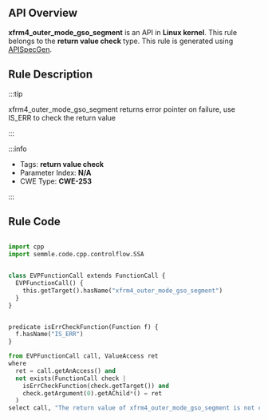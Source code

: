 ---
---


## API Overview
**xfrm4_outer_mode_gso_segment** is an API in **Linux kernel**. This rule belongs to the **return value check** type. This rule is generated using [APISpecGen](../../tools/APISpecGen).
## Rule Description

:::tip

xfrm4_outer_mode_gso_segment returns error pointer on failure, use IS_ERR to check the return value

:::

:::info

- Tags: **return value check**
- Parameter Index: **N/A**
- CWE Type: **CWE-253**

:::

## Rule Code
```python

import cpp
import semmle.code.cpp.controlflow.SSA


class EVPFunctionCall extends FunctionCall {
  EVPFunctionCall() {
    this.getTarget().hasName("xfrm4_outer_mode_gso_segment")
  }
}


predicate isErrCheckFunction(Function f) {
  f.hasName("IS_ERR") 
}

from EVPFunctionCall call, ValueAccess ret
where
  ret = call.getAnAccess() and
  not exists(FunctionCall check |
    isErrCheckFunction(check.getTarget()) and
    check.getArgument(0).getAChild*() = ret
  )
select call, "The return value of xfrm4_outer_mode_gso_segment is not checked with IS_ERR."
    
```